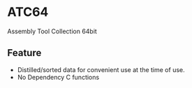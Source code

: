 # ATC64
Assembly Tool Collection 64bit
## Feature
- Distilled/sorted data for convenient use at the time of use.
- No Dependency C functions
